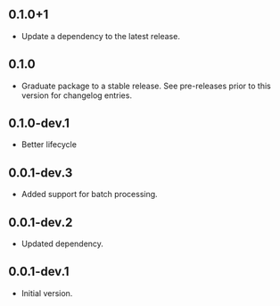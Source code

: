 ## 0.1.0+1

 - Update a dependency to the latest release.

## 0.1.0

 - Graduate package to a stable release. See pre-releases prior to this version for changelog entries.

## 0.1.0-dev.1

- Better lifecycle

## 0.0.1-dev.3

- Added support for batch processing.

## 0.0.1-dev.2

- Updated dependency.

## 0.0.1-dev.1

- Initial version.
